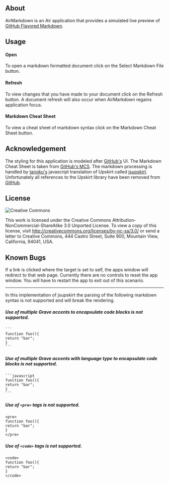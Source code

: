 ## About

AirMarkdown is an Air application that provides a simulated live preview of <a href="http://github.github.com/github-flavored-markdown/" target="_blank">GitHub Flavored Markdown</a>.

## Usage

#### Open
To open a markdown formatted document click on the <a class="file-edit-link minibutton"><span>Select Markdown File</span></a> button.

#### Refresh
To view changes that you have made to your document click on the <a class="file-edit-link minibutton"><span>Refresh</span></a> button. A document refresh will also occur when AirMarkdown regains application focus.

#### Markdown Cheat Sheet
To view a cheat sheet of markdown syntax click on the <a class="file-edit-link minibutton"><span>Markdown Cheat Sheet</span></a> button.

## Acknowledgement</h2>
The styling for this application is modeled after <a href="https://github.com" target="_blank">GitHub's</a> UI. The Markdown Cheat Sheet is taken from <a href="http://github.github.com/github-flavored-markdown/" target="_blank">GitHub's MCS</a>. The markdown processing is handled by <a href="https://github.com/tanoku" target="_blank">tanoku's</a> javascript translation of Upskirt called <a href="https://github.com/tanoku/jsupskirt" target="_blank">jsupskirt</a>. Unfortunately all references to the Upskirt library have been removed from <a href="https://github.com" target="_blank">GitHub</a>.

## License
![Creative Commons](http://i.creativecommons.org/l/by-nc-sa/3.0/80x15.png)

This work is licensed under the Creative Commons Attribution-NonCommercial-ShareAlike 3.0 Unported License. To view a copy of this license, visit <a href="http://creativecommons.org/licenses/by-nc-sa/3.0/" target="_blank">http://creativecommons.org/licenses/by-nc-sa/3.0/</a> or send a letter to Creative Commons, 444 Castro Street, Suite 900, Mountain View, California, 94041, USA.

## Known Bugs
If a link is clicked where the target is set to self, the apps window will redirect to that web page. Currently there are no controls to reset the app window. You will have to restart the app to exit out of this scenario.

***

In this implementation of jsupskirt the parsing of the following markdown syntax is not supported and will break the rendering.

##### Use of multiple Grave accents to encapsulate code blocks is not supported.

    ```
    function foo(){
    return "bar";
    }
    ```

##### Use of multiple Grave accents with language type to encapsulate code blocks is not supported.

    ```javascript
    function foo(){
    return "bar";
    }
    ```

##### Use of <code>&lt;pre&gt;</code> tags is not supported.

    <pre>
    function foo(){
    return "bar";
    }
    </pre>

##### Use of <code>&lt;code&gt;</code> tags is not supported.

    <code>
    function foo(){
    return "bar";
    }
    </code>
